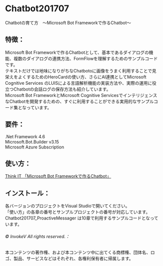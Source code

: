 # Chatbot201707

Chatbotの育て方　～Microsoft Bot Frameworkで作るChatbot～ 

## 特徴：
Microsoft Bot Frameworkで作るChatbotとして、基本であるダイアログの機能、複数のダイアログの連携方法、FormFlowを理解するためのサンプルコードです。  
テキストだけでは地味になりがちなChatbotoに画像をうまく利用することで見栄えをよくするためのHeroCardの使い方、さらにAI連携としてMicrosoft Cognitive Services のLUISによる言語解析機能の実装方法や、実際の運用に役立つChatbotの会話ログの保存方法も紹介しています。  
Microsoft Bot FrameworkとMicrosoft Cognitive ServicesでインテリジェンスなChatbotを開発するための、すぐに利用することができる実用的なサンプルコード集となっています。  


## 要件：
.Net Framework 4.6  
Microsoft.Bot.Builder v3.15  
Microsoft Azure Subscription  


## 使い方：
<a href="https://thinkit.co.jp/series/6702" target="_blank">Think IT 「Microsoft Bot Frameworkで作るChatbot」</a>  


## インストール：
各バージョンのプロジェクトをVisual Studioで開いてください。  
「使い方」の各章の番号とサンプルプロジェクトの番号が対応しています。  
 Chatbot201707_ProactiveMessager は10章で利用するサンプルコードとなっています。 


###### © InvokeV All rights reserved.：
本コンテンツの著作権、および本コンテンツ中に出てくる商標権、団体名、ロゴ、製品、サービスなどはそれぞれ、各権利保有者に帰属します。
